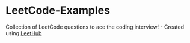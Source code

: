 # LeetCode-Examples
Collection of LeetCode questions to ace the coding interview! - Created using [LeetHub](https://github.com/QasimWani/LeetHub)
